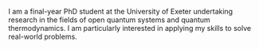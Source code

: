 I am a final-year PhD student at the University of Exeter undertaking research in the fields of open quantum systems and
quantum thermodynamics. I am particularly interested in applying my skills to solve real-world problems.
